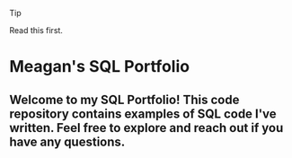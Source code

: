 > [!TIP]
> Read this first.

# Meagan's SQL Portfolio

## Welcome to my SQL Portfolio! This code repository contains examples of SQL code I've written. Feel free to explore and reach out if you have any questions.
